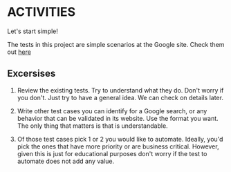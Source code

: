 # ACTIVITIES

Let's start simple!

The tests in this project are simple scenarios at the Google site. Check them out [here](https://github.com/falessa/cypress-examples/blob/main/cypress/e2e/google-search/google_search.cy.js)

## Excersises

1. Review the existing tests. Try to understand what they do. Don't worry if you don't. Just try to have a general idea. We can check on details later.

2. Write other test cases you can identify for a Google search, or any behavior that can be validated in its website. Use the format you want. The only thing that matters is that is understandable.

3. Of those test cases pick 1 or 2 you would like to automate. Ideally, you'd pick the ones that have more priority or are business critical. However, given this is just for educational purposes don't worry if the test to automate does not add any value.